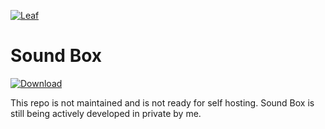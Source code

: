 [![Leaf](https://cdn.discordapp.com/attachments/772931551498600498/790683302793183303/banner.png)](https://leaf-bot.xyz)

# Sound Box
[![Download](https://img.shields.io/badge/Download-1.0.0-blue)](https://github.com/Toadless/SoundBox/releases/tag/v1.0.2)

This repo is not maintained and is not ready for self hosting. Sound Box is still being actively developed in private by me.